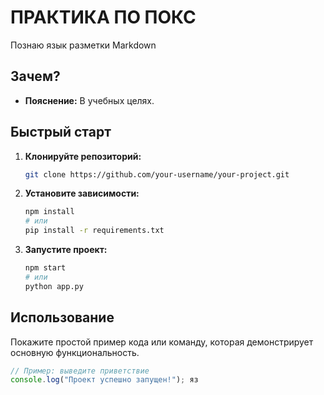 # ПРАКТИКА ПО ПОКС

Познаю язык разметки Markdown

## Зачем?

*   **Пояснение:** В учебных целях.

## Быстрый старт

1.  **Клонируйте репозиторий:**
    ```bash
    git clone https://github.com/your-username/your-project.git
    ```
2.  **Установите зависимости:**
    ```bash
    npm install
    # или
    pip install -r requirements.txt
    ```
3.  **Запустите проект:**
    ```bash
    npm start
    # или
    python app.py
    ```

## Использование

Покажите простой пример кода или команду, которая демонстрирует основную функциональность.

```javascript
// Пример: выведите приветствие
console.log("Проект успешно запущен!"); яз